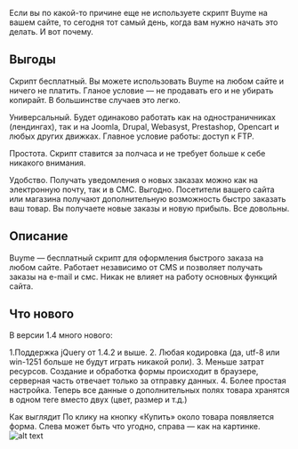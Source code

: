Если вы по какой-то причине еще не используете скрипт Buyme на вашем сайте, то сегодня тот самый день, когда вам нужно начать это делать. И вот почему.

## Выгоды

Скрипт бесплатный. Вы можете использовать Buyme на любом сайте и ничего не платить. Гланое условие — не продавать его и не убирать копирайт. В большинстве случаев это легко.

Универсальный. Будет одинаково работать как на одностраничниках (лендингах), так и на Joomla, Drupal, Webasyst, Prestashop, Opencart и любых других движках. Главное условие работы: доступ к FTP.

Простота. Скрипт ставится за полчаса и не требует больше к себе никакого внимания.

Удобство. Получать уведомления о новых заказах можно как на электронную почту, так и в СМС.
Выгодно. Посетители вашего сайта или магазина получают дополнительную возможность быстро заказать ваш товар. Вы получаете новые заказы и новую прибыль. Все довольны.

## Описание

Buyme — бесплатный скрипт для оформления быстрого заказа на любом сайте. Работает независимо от CMS и позволяет получать заказы на e-mail и смс. Никак не влияет на работу основных функций сайта.

## Что нового

В версии 1.4 много нового:

1.Поддержка jQuery от 1.4.2 и выше.
2. Любая кодировка (да, utf-8 или win-1251 больше не будут играть никакой роли).
3. Меньше затрат ресурсов. Создание и обработка формы происходит в браузере, серверная часть отвечает только за отправку данных.
4. Более простая настройка. Теперь все данные о дополнительных полях товара хранятся в одном теге вместо двух (цвет, размер и т.д.)

Как выглядит
По клику на кнопку «Купить» около товара появляется форма. Слева может быть что угодно, справа — как на картинке.
![alt text](http://dedushka.org/img/upl/2014/07/1a79a4d60de6718e8e5b326e338ae533.png "Внешний вид скрипта")
